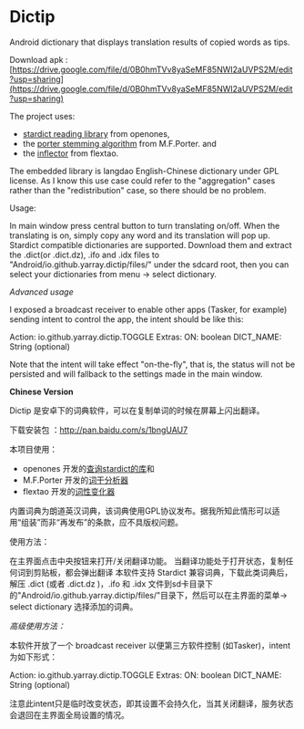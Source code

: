 Dictip
======

Android dictionary that displays translation results of copied words as tips.

Download apk : [https://drive.google.com/file/d/0B0hmTVv8yaSeMF85NWI2aUVPS2M/edit?usp=sharing](https://drive.google.com/file/d/0B0hmTVv8yaSeMF85NWI2aUVPS2M/edit?usp=sharing)

The project uses:

* [stardict reading library](https://code.google.com/p/open-ones/source/browse/trunk/ProjectList/InnoDict/Stardict-Core/?r=406) from openones,
* the [porter stemming algorithm](http://www.tartarus.org/~martin/PorterStemmer) from M.F.Porter. and
* the [inflector](https://github.com/flextao/inflector) from flextao.

The embedded library is langdao English-Chinese dictionary under GPL license. As I know this use case could refer to the "aggregation" cases rather than the "redistribution" case, so there should be no problem.

Usage:

In main window press central button to turn translating on/off.
When the translating is on, simply copy any word and its translation will pop up.
Stardict compatible dictionaries are supported. Download them and extract the .dict(or .dict.dz), .ifo and .idx files to "Android/io.github.yarray.dictip/files/" under the sdcard root, then you can select your dictionaries from menu -> select dictionary.

*Advanced usage*

I exposed a broadcast receiver to enable other apps (Tasker, for example) sending intent to control the app, the intent should be like this:

Action: io.github.yarray.dictip.TOGGLE
Extras:
ON: boolean
DICT\_NAME: String (optional)

Note that the intent will take effect "on-the-fly", that is, the status will not be persisted and will fallback to the settings made in the main window.


**Chinese Version**

Dictip 是安卓下的词典软件，可以在复制单词的时候在屏幕上闪出翻译。

下载安装包 ：http://pan.baidu.com/s/1bngUAU7

本项目使用：

* openones 开发的[查询stardict的库]( https://code.google.com/p/open-ones/source/browse/trunk/ProjectList/InnoDict/Stardict-Core/?r=406)和
* M.F.Porter 开发的[词干分析器](http://www.tartarus.org/~martin/PorterStemmer)
* flextao 开发的[词性变化器](https://github.com/flextao/inflector)

内置词典为朗道英汉词典，该词典使用GPL协议发布。据我所知此情形可以适用“组装”而非“再发布”的条款，应不具版权问题。

使用方法：

在主界面点击中央按钮来打开/关闭翻译功能。
当翻译功能处于打开状态，复制任何词到剪贴板，都会弹出翻译
本软件支持 Stardict 兼容词典，下载此类词典后，解压 .dict (或者 .dict.dz )，.ifo 和 .idx 文件到sd卡目录下的"Android/io.github.yarray.dictip/files/"目录下，然后可以在主界面的菜单-> select dictionary 选择添加的词典。

*高级使用方法：*

本软件开放了一个 broadcast receiver 以便第三方软件控制 (如Tasker)，intent 为如下形式：

Action: io.github.yarray.dictip.TOGGLE
Extras:
ON: boolean
DICT\_NAME: String (optional)

注意此intent只是临时改变状态，即其设置不会持久化，当其关闭翻译，服务状态会退回在主界面全局设置的情况。
